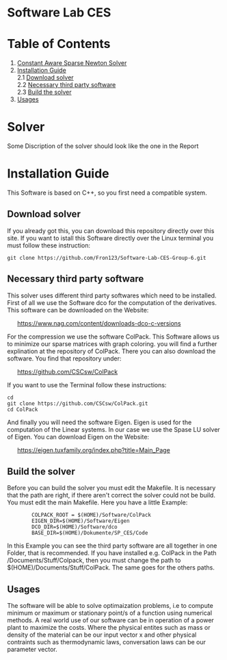 # Software Lab CES

# Table of Contents
1. [Constant Aware Sparse Newton Solver](#solver)
2. [Installation Guide](#installation-guide) <br>
            2.1 [Download solver](#download-solver) <br>
            2.2 [Necessary third party software](#necessary-third-party-software) <br>
            2.3 [Build the solver](#build-the-solver)
3. [Usages](#usage)
&nbsp;


# Solver

Some Discription of the solver should look like the one in the Report


Installation Guide
======================================
This Software is based on C++, so you first need a compatible system. 

Download solver
--------------------------------------
If you already got this, you can download this repository directly over this site. If you want to istall this Software directly over the Linux terminal you must follow these instruction:

    git clone https://github.com/Fron123/Software-Lab-CES-Group-6.git  
   

Necessary third party software
--------------------------------------------
This solver uses different third party softwares which need to be installed. First of all we use the Software dco for the computation of the derivatives. This software can be downloaded on the Website:

&nbsp;&nbsp;&nbsp;&nbsp;&nbsp;&nbsp;https://www.nag.com/content/downloads-dco-c-versions  
 
For the compression we use the software ColPack. This Software allows us to minimize our sparse matrices with graph coloring. you will find a further explination at the repository of ColPack. There you can also download the software. You find that repository under:

&nbsp;&nbsp;&nbsp;&nbsp;&nbsp;&nbsp;https://github.com/CSCsw/ColPack  
    
If you want to use the Terminal follow these instructions:
     
    cd              
    git clone https://github.com/CSCsw/ColPack.git  
    cd ColPack                                       
    
And finally you will need the software Eigen. Eigen is used for the computation of the Linear systems. In our case we use the Spase LU solver of Eigen. You can download Eigen on the Website:

&nbsp;&nbsp;&nbsp;&nbsp;&nbsp;&nbsp;https://eigen.tuxfamily.org/index.php?title=Main_Page

Build the solver
---------------------------------------------

Before you can build the solver you must edit the Makefile. It is necessary that the path are right, if there aren't correct the solver could not be build. You must edit the main Makefile. Here you have a little Example: 

            COLPACK_ROOT = $(HOME)/Software/ColPack
            EIGEN_DIR=$(HOME)/Software/Eigen
            DCO_DIR=$(HOME)/Software/dco
            BASE_DIR=$(HOME)/Dokumente/SP_CES/Code    
          
In this Example you can see the third party software are all together in one Folder, that is recommended. If you have installed e.g. ColPack in the Path /Documents/Stuff/Colpack,
then you must change the path to $(HOME)/Documents/Stuff/ColPack. The same goes for the others paths. 

Usages
---------------------------------------------
The software will be able to solve optimaization problems, i.e to compute minimum or maximum or stationary point/s of a function using numerical methods.
A real world use of our software can be in operation of a power plant to maximize the costs. Where the physical entites such as mass or density of the material can be our input vector x and other physical contraints such as thermodynamic laws, conversation laws can be our parameter vector.
